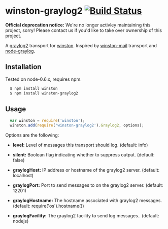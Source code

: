 # winston-graylog2 [![Build Status](https://secure.travis-ci.org/flite/winston-graylog2.png)](http://travis-ci.org/flite/winston-graylog2)

__Official deprecation notice:__ We're no longer activley maintaining this project, sorry! Please contact us if you'd like to take over ownership of this project.

A [graylog2][2] transport for [winston][0]. Inspired by [winston-mail][1] transport and [node-graylog][3].

## Installation
Tested on node-0.6.x, requires npm.

``` sh
  $ npm install winston
  $ npm install winston-graylog2
```

## Usage
``` js
  var winston = require('winston');
  winston.add(require('winston-graylog2').Graylog2, options);

```

Options are the following:

* __level:__ Level of messages this transport should log. (default: info)
* __silent:__ Boolean flag indicating whether to suppress output. (default: false)

* __graylogHost:__ IP address or hostname of the graylog2 server. (default: localhost)
* __graylogPort:__ Port to send messages to on the graylog2 server. (default: 12201)
* __graylogHostname:__ The hostname associated with graylog2 messages. (default: require('os').hostname())
* __graylogFacility:__ The graylog2 facility to send log messages.. (default: nodejs)

[0]: https://github.com/flatiron/winston
[1]: https://github.com/wavded/winston-mail
[2]: http://www.graylog2.org
[3]: https://github.com/egorFiNE/node-graylog
